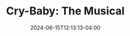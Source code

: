 ---
title: "Cry-Baby: The Musical"
Theatre: Orange Park Community Theatre
Venue: Orange Park Community Theatre
date: 2024-06-15T12:13:13-04:00
opening_date: 2025-01-17
closing_date: 2025-02-02
showtimes:
  - 2025-01-17 20:00:00
  - 2025-01-18 20:00:00
  - 2025-01-19 14:00:00
  - 2025-01-24 20:00:00
  - 2025-01-25 20:00:00
  - 2025-01-26 14:00:00
  - 2025-01-31 20:00:00
  - 2025-02-01 20:00:00
  - 2025-02-02 14:00:00
featured_image: 
featured_image_alt: 
featured_image_caption: 
featured_image_attr: 
featured_image_attr_link: 
program:
Website: 
Tickets: 
show_details: 
- Book: 
  - "[[w:Mark O'Donnell]]"
  - "[[w:Thomas Meehan]]"
- Music:	"[[w:Adam Schlesinger]]"
- Lyrics: "[[w:David Javerbaum]]"
- Basis: "*[[w:Cry-Baby]]* by [[w:John Waters]]"
cast:
crew:
- Director: Daniel Starling
orchestra:
genres: 
Description: 
---